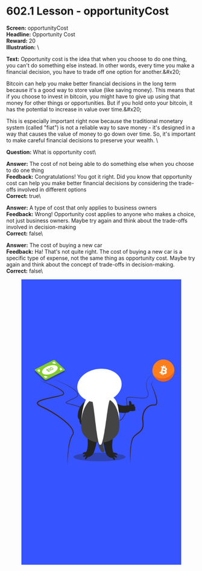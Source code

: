 # 602.1 Lesson - opportunityCost

**Screen:** opportunityCost\
**Headline:** Opportunity Cost\
**Reward:** 20\
**Illustration:** \

**Text:** Opportunity cost is the idea that when you choose to do one thing, you can&#x27;t do something else instead. In other words, every time you make a financial decision, you have to trade off one option for another.&amp;#x20;

Bitcoin can help you make better financial decisions in the long term because it&#x27;s a good way to store value (like saving money). This means that if you choose to invest in bitcoin, you might have to give up using that money for other things or opportunities. But if you hold onto your bitcoin, it has the potential to increase in value over time.&amp;#x20;

This is especially important right now because the traditional monetary system (called &quot;fiat&quot;) is not a reliable way to save money - it&#x27;s designed in a way that causes the value of money to go down over time. So, it&#x27;s important to make careful financial decisions to preserve your wealth.
\

**Question:** What is opportunity cost\

**Answer:** The cost of not being able to do something else when you choose to do one thing\
**Feedback:** Congratulations! You got it right. Did you know that opportunity cost can help you make better financial decisions by considering the trade-offs involved in different options\
**Correct:** true\

**Answer:** A type of cost that only applies to business owners\
**Feedback:** Wrong! Opportunity cost applies to anyone who makes a choice, not just business owners. Maybe try again and think about the trade-offs involved in decision-making\
**Correct:** false\

**Answer:** The cost of buying a new car\
**Feedback:** Ha! That&#x27;s not quite right. The cost of buying a new car is a specific type of expense, not the same thing as opportunity cost. Maybe try again and think about the concept of trade-offs in decision-making.\
**Correct:** false\


<figure><img src="../.gitbook/assets/602-01.png" alt=""><figcaption></figcaption></figure>

